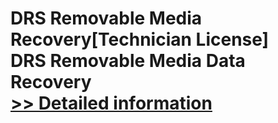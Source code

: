 # DRS Removable Media Recovery[Technician License]<br />DRS Removable Media Data Recovery<br />[>> Detailed information](https://secure.shareit.com/shareit/product.html?productid=301010146&affiliateid=200057808)